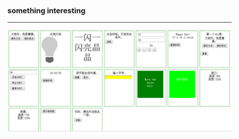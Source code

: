 ### something interesting
---
![javascript](https://github.com/Tanglong9344/CSS-JS/blob/master/somethingInteresting/picture/javascript.png)